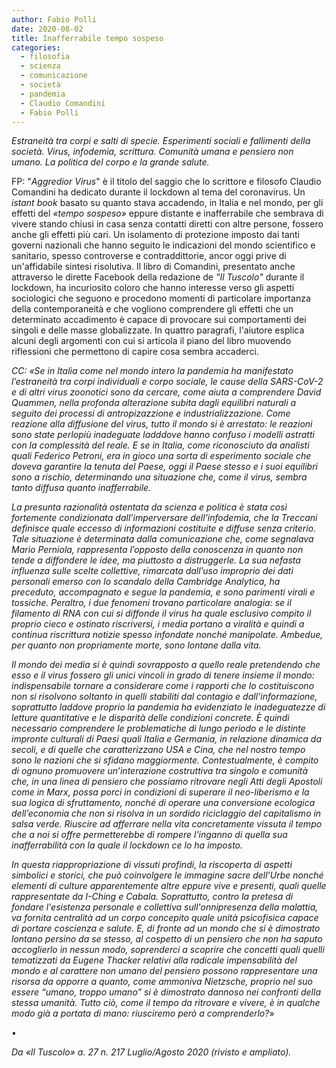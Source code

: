 ```yaml
---
author: Fabio Polli
date: 2020-08-02
title: Inafferrabile tempo sospeso
categories:
  - filosofia
  - scienza
  - comunicazione
  - società
  - pandemia
  - Claudio Comandini
  - Fabio Polli
---
```


*Estraneità tra corpi e salti di specie. Esperimenti sociali e fallimenti della società. Virus, infodemia, scrittura. Comunità umana e pensiero non umano. La politica del corpo e la grande salute.*

FP: "*Aggredior Virus*" è il titolo del saggio che lo scrittore e filosofo Claudio Comandini ha dedicato durante il lockdown al tema del coronavirus. Un *istant book* basato su quanto stava accadendo, in Italia e nel mondo, per gli effetti del *«tempo sospeso»* eppure distante e inafferrabile che sembrava di vivere stando chiusi in casa senza contatti diretti con altre persone, fossero anche gli effetti più cari. Un isolamento di protezione imposto dai tanti governi nazionali che hanno seguito le indicazioni del mondo scientifico e sanitario, spesso controverse e contraddittorie, ancor oggi prive di un'affidabile sintesi risolutiva. Il libro di Comandini, presentato anche attraverso le dirette Facebook della redazione de *"Il Tuscolo"* durante il lockdown, ha incuriosito coloro che hanno interesse verso gli aspetti sociologici che seguono e procedono momenti di particolare importanza della contemporaneità e che vogliono comprendere gli effetti che un determinato accadimento è capace di provocare sui comportamenti dei singoli e delle masse globalizzate. In quattro paragrafi, l'aiutore esplica alcuni degli argomenti con cui si articola il piano del libro muovendo riflessioni che permettono di capire cosa sembra accaderci.

*CC: «Se in Italia come nel mondo intero la pandemia ha manifestato l’estraneità tra corpi individuali e corpo sociale, le cause della SARS-CoV-2 e di altri virus zoonotici sono da cercare, come aiuta a comprendere David Quammen, nella profonda alterazione subita dagli equilibri naturali a seguito dei processi di antropizazzione e industrializzazione. Come reazione alla diffusione del virus, tutto il mondo si è arrestato: le reazioni sono state perlopiù inadeguate ladddove hanno confuso i modelli astratti con la complessità del reale. E se in Italia, come riconosciuto da analisti quali Federico Petroni, era in gioco una sorta di esperimento sociale che doveva garantire la tenuta del Paese, oggi il Paese stesso e i suoi equilibri sono a rischio, determinando una situazione che, come il virus, sembra tanto diffusa quanto inafferrabile.*

*La presunta razionalità ostentata da scienza e politica è stata così fortemente condizionata dall’imperversare dell’infodemia, che la Treccani definisce quale eccesso di informazioni costituite e diffuse senza criterio. Tale situazione è determinata dalla comunicazione che, come segnalava Mario Perniola, rappresenta l’opposto della conoscenza in quanto non tende a diffondere le idee, ma piuttosto a distruggerle. La sua nefasta influenza sulle scelte collettive, rimarcata dall’uso improprio dei dati personali emerso con lo scandalo della Cambridge Analytica, ha preceduto, accompagnato e segue la pandemia, e sono parimenti virali e tossiche. Peraltro, i due fenomeni trovano particolare analogia: se il filamento di RNA con cui si diffonde il virus ha quale esclusivo compito il proprio cieco e ostinato riscriversi, i media portano a viralità e quindi a continua riscrittura notizie spesso infondate nonché manipolate. Ambedue, per quanto non propriamente morte, sono lontane dalla vita.*

*Il mondo dei media si è quindi sovrapposto a quello reale pretendendo che esso e il virus fossero gli unici vincoli in grado di tenere insieme il mondo: indispensabile tornare a considerare come i rapporti che lo costituiscono non si risolvono soltanto in quelli stabiliti dal contagio e dall'informazione, soprattutto laddove proprio la pandemia ha evidenziato le inadeguatezze di letture quantitative e le disparità delle condizioni concrete. È quindi necessario comprendere le problematiche di lungo periodo e le distinte impronte culturali di Paesi quali Italia e Germania, in relazione dinamica da secoli, e di quelle che caratterizzano USA e Cina, che nel nostro tempo sono le nazioni che si sfidano maggiormente. Contestualmente, è compito di ognuno promuovere un’interazione costruttiva tra singolo e comunità che, in una linea di pensiero che possiamo ritrovare negli Atti degli Apostoli come in Marx, possa porci in condizioni di superare il neo-liberismo e la sua logica di sfruttamento, nonché di operare una conversione ecologica dell’economia che non si risolva in un sordido riciclaggio del capitalismo in salsa verde. Riuscire ad afferrare nella vita concretamente vissuta il tempo che a noi si offre permetterebbe di rompere l'inganno di quella sua inafferrabilità con la quale il lockdown ce lo ha imposto.*

*In questa riappropriazione di vissuti profindi, la riscoperta di aspetti simbolici e storici, che può coinvolgere le immagine sacre dell’Urbe nonché elementi di culture apparentemente altre eppure vive e presenti, quali quelle rappresentate da I-Ching e Cabala. Soprattutto, contro la pretesa di fondare l'esistenza personale e collettiva sull'onnipresenza della malattia, va fornita centralità ad un corpo concepito quale unità psicofisica capace di portare coscienza e salute. E, di fronte ad un mondo che si è dimostrato lontano persino da se stesso, al cospetto di un pensiero che non ha saputo accoglierlo in nessun modo, soprenderci a scoprire che concetti quali quelli tematizzati da Eugene Thacker relativi alla radicale impensabilità del mondo e al carattere non umano del pensiero possono rappresentare una risorsa da opporre a quanto, come ammoniva Nietzsche, proprio nel suo essere “umano, troppo umano” si è dimostrato dannoso nei confronti della stessa umanità. Tutto ciò, come il tempo da ritrovare e vivere, è in qualche modo già a portata di mano: riusciremo però a comprenderlo?*»

•

*Da «Il Tuscolo» a. 27 n. 217 Luglio/Agosto 2020 (rivisto e ampliato).*
